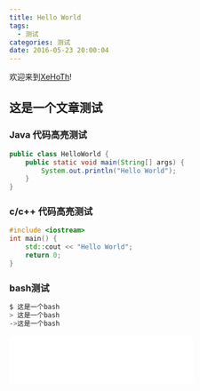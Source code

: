 ```yaml
---
title: Hello World
tags:
  - 测试
categories: 测试
date: 2016-05-23 20:00:04
---
```

欢迎来到[XeHoTh](http://blog.xehoth.cc/)!

## 这是一个文章测试

### Java 代码高亮测试

``` java
public class HelloWorld {
    public static void main(String[] args) {
        System.out.println("Hello World");
    }
}
```

### c/c++ 代码高亮测试

```cpp
#include <iostream>
int main() {
    std::cout << "Hello World";
    return 0;
}
```

### bash测试

```bash
$ 这是一个bash
> 这是一个bash
->这是一个bash
```

<!-- more -->

<iframe frameborder="no" border="0" marginwidth="0" marginheight="0" width=330 height=86 src="//music.163.com/outchain/player?type=2&id=691506&auto=1&height=66"></iframe>